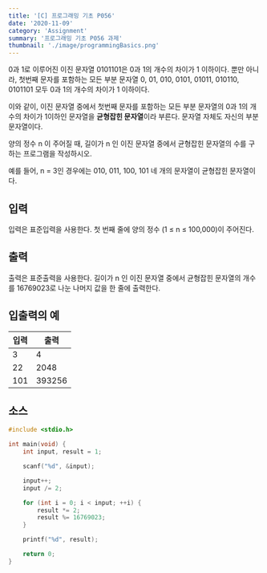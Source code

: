 ```yaml
---
title: '[C] 프로그래밍 기초 P056'
date: '2020-11-09'
category: 'Assignment'
summary: '프로그래밍 기초 P056 과제'
thumbnail: './image/programmingBasics.png'
---
```

0과 1로 이루어진 이진 문자열 0101101은 0과 1의 개수의 차이가 1 이하이다. 뿐만 아니라, 첫번째 문자를 포함하는 모든 부분 문자열 0, 01, 010, 0101, 01011, 010110, 0101101 모두 0과 1의 개수의 차이가 1 이하이다.

이와 같이, 이진 문자열 중에서 첫번째 문자를 포함하는 모든 부분 문자열의 0과 1의 개수의 차이가 1이하인 문자열을 **균형잡힌 문자열**이라 부른다. 문자열 자체도 자신의 부분 문자열이다.

양의 정수 n 이 주어질 때, 길이가 n 인 이진 문자열 중에서 균형잡힌 문자열의 수를 구하는 프로그램을 작성하시오.

예를 들어, n = 3인 경우에는 010, 011, 100, 101 네 개의 문자열이 균형잡힌 문자열이다.

## 입력
입력은 표준입력을 사용한다. 첫 번째 줄에 양의 정수 (1 ≤ n ≤ 100,000)이 주어진다.

## 출력
출력은 표준출력을 사용한다. 길이가 n 인 이진 문자열 중에서 균형잡힌 문자열의 개수를 16769023로 나눈 나머지 값을 한 줄에 출력한다.


## 입출력의 예

|입력|출력|
|---|---|
|3|4|
|22|2048|
|101|393256|

## 소스

```c
#include <stdio.h>

int main(void) {
    int input, result = 1;

    scanf("%d", &input);

    input++;
    input /= 2;

    for (int i = 0; i < input; ++i) {
        result *= 2;
        result %= 16769023;
    }

    printf("%d", result);

    return 0;
}
```